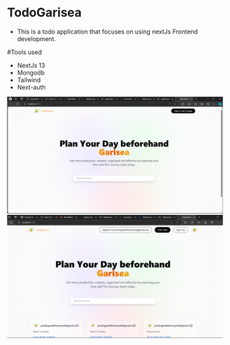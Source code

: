 # TodoGarisea
- This is a todo application that focuses on using nextJs Frontend development.

 #Tools used
 - NextJs 13
 - Mongodb
 - Tailwind
 - Next-auth


 ![Screenshot](login.PNG)
![Screenshot](homepage.PNG)
